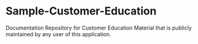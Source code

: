 # Sample-Customer-Education
Documentation Repository for Customer Education Material that is publicly maintained by any user of this application.
